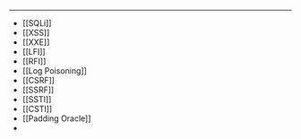 -------------
- [[SQLi]]
- [[XSS]]
- [[XXE]]
- [[LFI]]
- [[RFI]]
- [[Log Poisoning]]
- [[CSRF]]
- [[SSRF]]
- [[SSTI]]
- [[CSTI]]
- [[Padding Oracle]]
- 